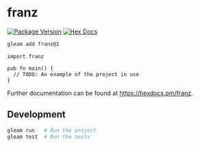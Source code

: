 # franz

[![Package Version](https://img.shields.io/hexpm/v/franz)](https://hex.pm/packages/franz)
[![Hex Docs](https://img.shields.io/badge/hex-docs-ffaff3)](https://hexdocs.pm/franz/)

```sh
gleam add franz@1
```
```gleam
import franz

pub fn main() {
  // TODO: An example of the project in use
}
```

Further documentation can be found at <https://hexdocs.pm/franz>.

## Development

```sh
gleam run   # Run the project
gleam test  # Run the tests
```
